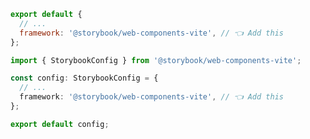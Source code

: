 <!-- TODO: Vet this example for CSF Next compatibility -->

```js filename=".storybook/main.js" renderer="web-components" language="js"
export default {
  // ...
  framework: '@storybook/web-components-vite', // 👈 Add this
};
```

```ts filename=".storybook/main.ts" renderer="web-components" language="ts"
import { StorybookConfig } from '@storybook/web-components-vite';

const config: StorybookConfig = {
  // ...
  framework: '@storybook/web-components-vite', // 👈 Add this
};

export default config;
```

